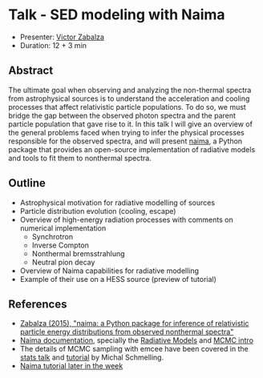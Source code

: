 # Talk - SED modeling with Naima

* Presenter: [Victor Zabalza](https://github.com/zblz/)
* Duration: 12 + 3 min

## Abstract

The ultimate goal when observing and analyzing the non-thermal spectra from
astrophysical sources is to understand the acceleration and cooling processes
that affect relativistic particle populations. To do so, we must bridge the gap
between the observed photon spectra and the parent particle population that
gave rise to it. In this talk I will give an overview of the general problems
faced when trying to infer the physical processes responsible for the observed
spectra, and will present [naima](https://github.com/zblz/naima), a Python
package that provides an open-source implementation of radiative models and
tools to fit them to nonthermal spectra.

## Outline

* Astrophysical motivation for radiative modelling of sources
* Particle distribution evolution (cooling, escape)
* Overview of high-energy radiation processes with comments on numerical
  implementation
  - Synchrotron
  - Inverse Compton
  - Nonthermal bremsstrahlung
  - Neutral pion decay
* Overview of Naima capabilities for radiative modelling
* Example of their use on a HESS source (preview of tutorial)

## References

* [Zabalza (2015), "naima: a Python package for inference of relativistic
  particle energy distributions from observed nonthermal
  spectra"](http://labs.adsabs.harvard.edu/adsabsadsabs/abs/2015arXiv150903319Z/)
* [Naima documentation](http://naima.readthedocs.org), specially the [Radiative
  Models](http://naima.readthedocs.org/en/latest/radiative.html) and [MCMC
  intro](http://naima.readthedocs.org/en/latest/mcmc.html)
* The details of MCMC sampling with emcee have been covered in the [stats
  talk](https://github.com/gammapy/PyGamma15/tree/gh-pages/talks/analysis-stats)
  and
  [tutorial](https://github.com/gammapy/PyGamma15/tree/gh-pages/tutorials/analysis-stats)
  by Michal Schmelling.
* [Naima tutorial later in the
  week](https://github.com/gammapy/PyGamma15/tree/gh-pages/tutorials/naima)
